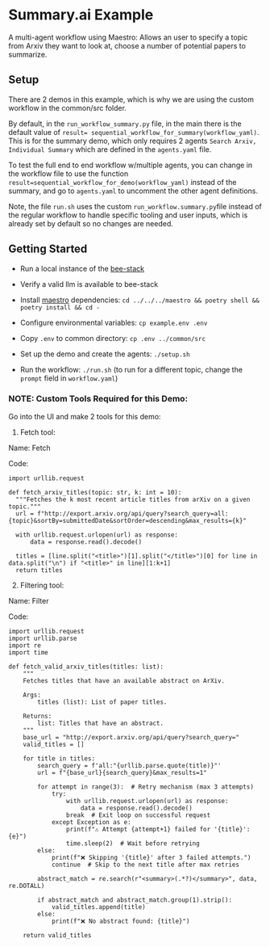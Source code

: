 # Summary.ai Example

A multi-agent workflow using Maestro: Allows an user to specify a topic from Arxiv they want to look at, choose a number of potential papers to summarize.

## Setup

There are 2 demos in this example, which is why we are using the custom workflow in the common/src folder.

By default, in the `run_workflow_summary.py` file, in the main there is the default value of `result= sequential_workflow_for_summary(workflow_yaml)`. This is for the summary demo, which only requires 2 agents `Search Arxiv, Individual Summary` which are defined in the `agents.yaml` file.

To test the full end to end workflow w/multiple agents, you can change in the workflow file to use the function `result=sequential_workflow_for_demo(workflow_yaml)` instead of the summary, and go to `agents.yaml` to uncomment the other agent definitions.

Note, the file `run.sh` uses the custom `run_workflow.summary.py`file instead of the regular workflow to handle specific tooling and user inputs, which is already set by default so no changes are needed.

## Getting Started

* Run a local instance of the [bee-stack](https://github.com/i-am-bee/bee-stack/blob/main/README.md)

* Verify a valid llm is available to bee-stack

* Install [maestro](https://github.com/i-am-bee/beeai-labs) dependencies: `cd ../../../maestro && poetry shell && poetry install && cd -`

* Configure environmental variables: `cp example.env .env`

* Copy `.env` to common directory: `cp .env ../common/src`

* Set up the demo and create the agents: `./setup.sh`

* Run the workflow: `./run.sh` (to run for a different topic, change the `prompt` field in `workflow.yaml`)

### NOTE: Custom Tools Required for this Demo:

Go into the UI and make 2 tools for this demo:

1) Fetch tool:

Name: Fetch

Code:
```
import urllib.request

def fetch_arxiv_titles(topic: str, k: int = 10):
  """Fetches the k most recent article titles from arXiv on a given topic."""
  url = f"http://export.arxiv.org/api/query?search_query=all:{topic}&sortBy=submittedDate&sortOrder=descending&max_results={k}"

  with urllib.request.urlopen(url) as response:
      data = response.read().decode()

  titles = [line.split("<title>")[1].split("</title>")[0] for line in data.split("\n") if "<title>" in line][1:k+1]
  return titles
```

2) Filtering tool:

Name: Filter

Code:
```
import urllib.request
import urllib.parse
import re
import time

def fetch_valid_arxiv_titles(titles: list):
    """
    Fetches titles that have an available abstract on ArXiv.

    Args:
        titles (list): List of paper titles.

    Returns:
        list: Titles that have an abstract.
    """
    base_url = "http://export.arxiv.org/api/query?search_query="
    valid_titles = []

    for title in titles:
        search_query = f'all:"{urllib.parse.quote(title)}"'
        url = f"{base_url}{search_query}&max_results=1"

        for attempt in range(3):  # Retry mechanism (max 3 attempts)
            try:
                with urllib.request.urlopen(url) as response:
                    data = response.read().decode()
                break  # Exit loop on successful request
            except Exception as e:
                print(f"⚠️ Attempt {attempt+1} failed for '{title}': {e}")
                time.sleep(2)  # Wait before retrying
        else:
            print(f"❌ Skipping '{title}' after 3 failed attempts.")
            continue  # Skip to the next title after max retries

        abstract_match = re.search(r"<summary>(.*?)</summary>", data, re.DOTALL)

        if abstract_match and abstract_match.group(1).strip():
            valid_titles.append(title)
        else:
            print(f"❌ No abstract found: {title}")

    return valid_titles
```